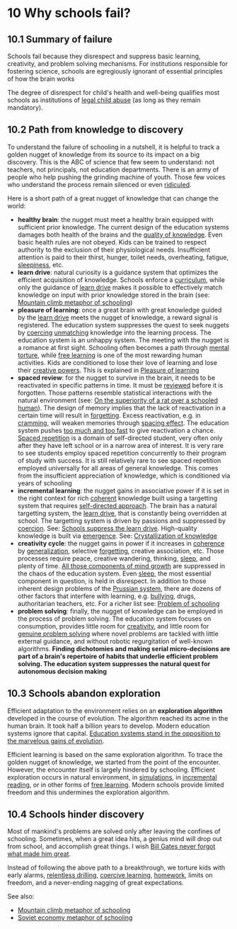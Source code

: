 # 10 Why schools fail?

## 10.1 Summary of failure

Schools fail because they disrespect and suppress basic learning, creativity, and problem solving mechanisms. For institutions responsible for fostering science, schools are egregiously ignorant of essential principles of how the brain works

The degree of disrespect for child's health and well-being qualifies most schools as institutions of [legal child abuse](https://supermemo.guru/wiki/Education_as_a_human_right) (as long as they remain mandatory).

## 10.2 Path from knowledge to discovery

To understand the failure of schooling in a nutshell, it is helpful to track a golden nugget of knowledge from its source to its impact on a big discovery. This is the ABC of science that few seem to understand: not teachers, not principals, not education departments. There is an army of people who help pushing the grinding machine of youth. Those few voices who understand the process remain silenced or even [ridiculed](https://supermemo.guru/wiki/Abandon_early_math_instruction!).

Here is a short path of a great nugget of knowledge that can change the world:

- **healthy brain**: the nugget must meet a healthy brain equipped with sufficient prior knowledge. The current design of the education systems damages both health of the brains and the [quality of knowledge](https://supermemo.guru/wiki/Crystallization_of_knowledge). Even basic health rules are not obeyed. Kids can be trained to respect authority to the exclusion of their physiological needs. Insufficient attention is paid to their thirst, hunger, toilet needs, overheating, fatigue, [sleepiness](https://supermemo.guru/wiki/Science_of_sleep), etc.
- **learn drive**: natural curiosity is a guidance system that optimizes the efficient acquisition of knowledge. Schools enforce a [curriculum](https://supermemo.guru/wiki/Curriculum), while only the guidance of [learn drive](https://supermemo.guru/wiki/Learn_drive) makes it possible to effectively match knowledge on input with prior knowledge stored in the brain (see: [Mountain climb metaphor of schooling](https://supermemo.guru/wiki/Mountain_climb_metaphor_of_schooling))
- **pleasure of learning**: once a great brain with great knowledge guided by the [learn drive](https://supermemo.guru/wiki/Learn_drive) meets the nugget of knowledge, a reward signal is registered. The education system suppresses the quest to seek nuggets by [coercing](https://supermemo.guru/wiki/Coercion) [unmatching](https://supermemo.guru/wiki/Coherence) knowledge into the learning process. The education system is an unhappy system. The meeting with the nugget is a romance at first sight. Schooling often becomes a path through [mental torture](https://supermemo.guru/wiki/Why_kids_hate_school%3F), while [free learning](https://supermemo.guru/wiki/Free_learning) is one of the most rewarding human activities. Kids are conditioned to lose their love of learning and lose their [creative powers](https://supermemo.guru/wiki/Creativity). This is explained in [Pleasure of learning](https://supermemo.guru/wiki/Pleasure_of_learning)
- **spaced review**: for the nugget to survive in the brain, it needs to be reactivated in specific patterns in time. It must be [reviewed](https://supermemo.guru/wiki/Review) before it is forgotten. Those patterns resemble statistical interactions with the natural environment (see: [On the superiority of a rat over a schooled human](https://supermemo.guru/wiki/On_the_superiority_of_a_rat_over_a_schooled_human)). The design of memory implies that the lack of reactivation in a certain time will result in [forgetting](https://supermemo.guru/wiki/Forgetting). Excess reactivation, e.g. in [cramming](https://supermemo.guru/wiki/Cramming), will weaken memories through [spacing effect](https://supermemo.guru/wiki/Spacing_effect). The education system pushes [too much and too fast](https://supermemo.guru/wiki/Futility_of_schooling) to give reactivation a chance. [Spaced repetition](https://supermemo.guru/wiki/Spaced_repetition) is a domain of self-directed student, very often only after they have left school or in a narrow area of interest. It is very rare to see students employ spaced repetition concurrently to their program of study with success. It is still relatively rare to see spaced repetition employed universally for all areas of general knowledge. This comes from the insufficient appreciation of knowledge, which is conditioned via years of schooling
- **incremental learning**: the nugget gains in associative power if it is set in the right context for rich [coherent](https://supermemo.guru/wiki/Coherence) knowledge built using a targetting system that requires [self-directed approach](https://supermemo.guru/wiki/Self-directed_learning). The brain has a natural targetting system, the [learn drive](https://supermemo.guru/wiki/Learn_drive), that is constantly being overridden at school. The targetting system is driven by passions and suppressed by [coercion](https://supermemo.guru/wiki/Coercion). See: [Schools suppress the learn drive](https://supermemo.guru/wiki/Schools_suppress_the_learn_drive). High-quality knowledge is built via [emergence](https://supermemo.guru/wiki/Emergence). See: [Crystallization of knowledge](https://supermemo.guru/wiki/Crystallization_of_knowledge)
- **creativity cycle**: the nugget gains in power if it increases in [coherence](https://supermemo.guru/wiki/Coherence) by [generalization](https://supermemo.guru/wiki/Generalization), selective [forgetting](https://supermemo.guru/wiki/Forgetting), creative association, etc. Those processes require peace, creative wandering, thinking, [sleep](https://supermemo.guru/wiki/Sleep), and plenty of time. [All those components of mind growth](https://supermemo.guru/wiki/Natural_creativity_cycle) are suppressed in the chaos of the education system. Even [sleep](https://supermemo.guru/wiki/Science_of_sleep), the most essential component in question, is held in disrespect. In addition to those inherent design problems of the [Prussian system](https://supermemo.guru/wiki/Prussian_system), there are dozens of other factors that interfere with learning, e.g. [bullying](https://supermemo.guru/wiki/Bullying), drugs, authoritarian teachers, etc. For a richer list see: [Problem of schooling](https://supermemo.guru/wiki/Problem_of_schooling)
- **problem solving**: finally, the nugget of knowledge can be employed in the process of problem solving. The education system focuses on consumption, provides little room for [creativity](https://supermemo.guru/wiki/Creativity), and little room for [genuine problem solving](https://supermemo.guru/wiki/How_to_solve_any_problem%3F) where novel problems are tackled with little external guidance, and without robotic regurgitation of well-known algorithms. **Finding dichotomies and making serial micro-decisions are part of a brain's repertoire of habits that underlie efficient problem solving. The education system suppresses the natural quest for autonomous decision making**

## 10.3 Schools abandon exploration

Efficient adaptation to the environment relies on an **exploration algorithm** developed in the course of evolution. The algorithm reached its acme in the human brain. It took half a billion years to develop. Modern education systems ignore that capital. [Education systems stand in the opposition to the marvelous gains of evolution](https://supermemo.guru/wiki/Education_counteracts_evolution).

Efficient learning is based on the same exploration algorithm. To trace the golden nugget of knowledge, we started from the point of the encounter. However, the encounter itself is largely hindered by schooling. Efficient exploration occurs in natural environment, in [simulations](https://supermemo.guru/wiki/PhET_simulations), in [incremental reading](https://supermemo.guru/wiki/Incremental_reading), or in other forms of [free learning](https://supermemo.guru/wiki/Free_learning). Modern schools provide limited freedom and this undermines the exploration algorithm.

## 10.4 Schools hinder discovery

Most of mankind's problems are solved only after leaving the confines of schooling. Sometimes, when a great idea hits, a genius mind will drop out from school, and accomplish great things. I wish [Bill Gates never forgot what made him great](https://supermemo.guru/wiki/Bill_Gates_is_wrong_about_education).

Instead of following the above path to a breakthrough, we torture kids with early alarms, [relentless drilling](https://supermemo.guru/wiki/Cramming), [coercive learning](https://supermemo.guru/wiki/Coercive_learning), [homework](https://supermemo.guru/wiki/Homework), limits on freedom, and a never-ending nagging of great expectations.

See also:

- [Mountain climb metaphor of schooling](https://supermemo.guru/wiki/Mountain_climb_metaphor_of_schooling)
- [Soviet economy metaphor of schooling](https://supermemo.guru/wiki/Modern_schooling_is_like_Soviet_economy)